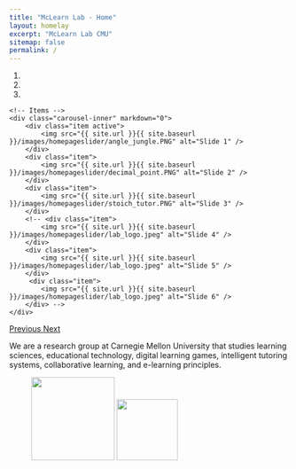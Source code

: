 ```yaml
---
title: "McLearn Lab - Home"
layout: homelay
excerpt: "McLearn Lab CMU"
sitemap: false
permalink: /
---
```



<div markdown="0" id="carousel" class="carousel slide" data-ride="carousel" data-interval="4000" data-pause="hover" >
    <!-- Menu -->
    <ol class="carousel-indicators">
        <li data-target="#carousel" data-slide-to="0" class="active"></li>
        <li data-target="#carousel" data-slide-to="1"></li>
        <li data-target="#carousel" data-slide-to="2"></li>
        <!-- <li data-target="#carousel" data-slide-to="3"></li>
        <li data-target="#carousel" data-slide-to="4"></li>
        <li data-target="#carousel" data-slide-to="5"></li>
        <li data-target="#carousel" data-slide-to="6"></li> -->
    </ol>

    <!-- Items -->
    <div class="carousel-inner" markdown="0">
        <div class="item active">
            <img src="{{ site.url }}{{ site.baseurl }}/images/homepageslider/angle_jungle.PNG" alt="Slide 1" />
        </div>
        <div class="item">
            <img src="{{ site.url }}{{ site.baseurl }}/images/homepageslider/decimal_point.PNG" alt="Slide 2" />
        </div>
        <div class="item">
            <img src="{{ site.url }}{{ site.baseurl }}/images/homepageslider/stoich_tutor.PNG" alt="Slide 3" />
        </div>
        <!-- <div class="item">
            <img src="{{ site.url }}{{ site.baseurl }}/images/homepageslider/lab_logo.jpeg" alt="Slide 4" />
        </div>
        <div class="item">
            <img src="{{ site.url }}{{ site.baseurl }}/images/homepageslider/lab_logo.jpeg" alt="Slide 5" />
        </div>       
         <div class="item">
            <img src="{{ site.url }}{{ site.baseurl }}/images/homepageslider/lab_logo.jpeg" alt="Slide 6" />
        </div> -->
    </div>
  <a class="left carousel-control" href="#carousel" role="button" data-slide="prev">
    <span class="glyphicon glyphicon-chevron-left" aria-hidden="true"></span>
    <span class="sr-only">Previous</span>
  </a>
  <a class="right carousel-control" href="#carousel" role="button" data-slide="next">
    <span class="glyphicon glyphicon-chevron-right" aria-hidden="true"></span>
    <span class="sr-only">Next</span>
  </a>
</div>

We are a research group at Carnegie Mellon University that studies learning sciences, educational technology, digital learning games, intelligent tutoring systems, collaborative learning, and e-learning principles.

<figure class="fourth">
  <img src="{{ site.url }}{{ site.baseurl }}/images/logopic/cmu_logo.png" style="width: 150px">
  <img src="{{ site.url }}{{ site.baseurl }}/images/logopic/nsf_logo.png" style="width: 110px">
  <!-- <img src="{{ site.url }}{{ site.baseurl }}/images/logopic/Logo_NWO.jpg" style="width: 120px">
  <img src="{{ site.url }}{{ site.baseurl }}/images/logopic/Logo_ERC.jpg" style="width: 110px"> -->
</figure>
